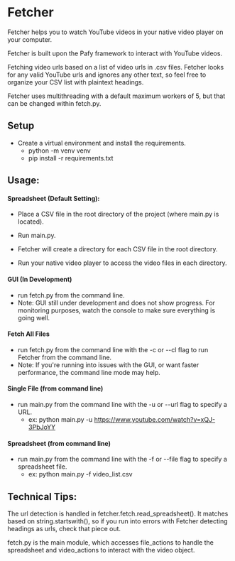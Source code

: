 # Fetcher
Fetcher helps you to watch YouTube videos in your native video player on your computer.

Fetcher is built upon the Pafy framework to interact with YouTube videos.

Fetching video urls based on a list of video urls in .csv files. 
Fetcher looks for any valid YouTube urls and ignores any other text, so feel free to organize your CSV list with plaintext headings.

Fetcher uses multithreading with a default maximum workers of 5, but that can be changed within fetch.py. 


## Setup
* Create a virtual environment and install the requirements.
    * python -m venv venv
    * pip install -r requirements.txt


## Usage:
#### Spreadsheet (Default Setting):
* Place a CSV file in the root directory of the project (where main.py is located).

* Run main.py.

* Fetcher will create a directory for each CSV file in the root directory.

* Run your native video player to access the video files in each directory.

#### GUI (In Development)
* run fetch.py from the command line.
* Note: GUI still under development and does not show progress. For monitoring purposes, watch the console to make sure 
everything is going well.

#### Fetch All Files
* run fetch.py from the command line with the -c or --cl flag to run Fetcher from the command line.
* Note: If you're running into issues with the GUI, or want faster performance, the command line mode may help.

#### Single File (from command line)
* run main.py from the command line with the -u or --url flag to specify a URL.
    * ex: python main.py -u https://www.youtube.com/watch?v=xQJ-3PbJoYY

#### Spreadsheet (from command line)
* run main.py from the command line with the -f or --file flag to specify a spreadsheet file.
    * ex: python main.py -f video_list.csv


## Technical Tips:
The url detection is handled in fetcher.fetch.read_spreadsheet(). It matches based on string.startswith(),
so if you run into errors with Fetcher detecting headings as urls, check that piece out.

fetch.py is the main module, which accesses file_actions to handle the spreadsheet and video_actions to interact with the video object.


